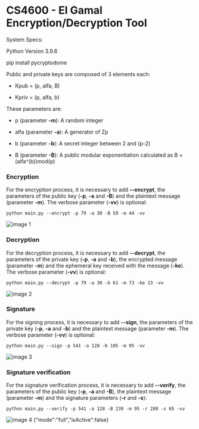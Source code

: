 # CS4600 - El Gamal Encryption/Decryption Tool

System Specs:

Python Version 3.9.6

pip install pycryptodome


Public and private keys are composed of 3 elements each:

- Kpub = (p, alfa, B)

- Kpriv = (p, alfa, b)

These parameters are:

- p (parameter **-m**): A random integer

- alfa (parameter **-a**): A generator of Zp

- b (parameter **-b**): A secret integer between 2 and (p-2)

- B (parameter **-B**): A public modular exponentiation calculated as B = (alfa^(b))mod(p)


### Encryption

For the encryption process, it is necessary to add **--encrypt**, the parameters of the public key (**-p**, **-a** and **-B**) and the plaintext message (parameter **-m**). The verbose parameter (**-vv**) is optional:

``` 
python main.py --encrypt -p 79 -a 30 -B 59 -m 44 -vv
``` 

![image 1](https://i.imgur.com/mppROiz.jpg)


### Decryption

For the decryption process, it is necessary to add **--decrypt**, the parameters of the private key (**-p**, **-a** and **-b**), the encrypted message (parameter **-m**) and the ephemeral key received with the message (**-ke**). The verbose parameter (**-vv**) is optional:

``` 
python main.py --decrypt -p 79 -a 30 -b 61 -m 73 -ke 13 -vv
``` 

![image 2](https://i.imgur.com/22jplT7.jpg)


### Signature

For the signing process, it is necessary to add **--sign**, the parameters of the private key (**-p**, **-a** and **-b**) and the plaintext message (parameter **-m**). The verbose parameter (**-vv**) is optional:

``` 
python main.py --sign -p 541 -a 128 -b 105 -m 95 -vv
``` 

![image 3](https://i.imgur.com/qeLCIqa.jpg)


### Signature verification

For the signature verification process, it is necessary to add **--verify**, the parameters of the public key (**-p**, **-a** and **-B**), the plaintext message (parameter **-m**) and the signature parameters (**-r** and **-s**):

``` 
python main.py --verify -p 541 -a 128 -B 239 -m 95 -r 280 -s 65 -vv
``` 

![image 4](https://i.imgur.com/ZbjJzK0.jpg)
{"mode":"full","isActive":false}
